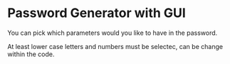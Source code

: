 # Password Generator with GUI

You can pick which parameters would you like to have in the password.

At least lower case letters and numbers must be selectec, can be change within the code.
